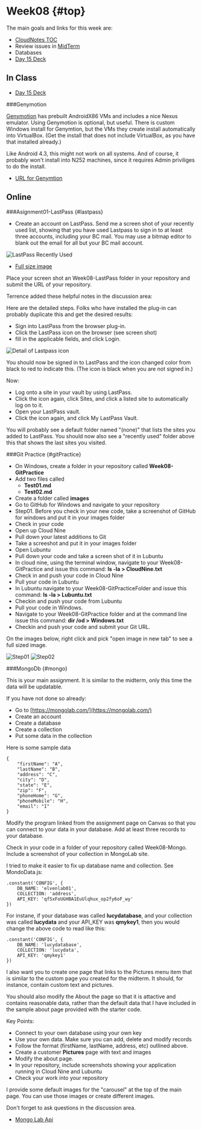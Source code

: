 Week08 {#top}
======

The main goals and links for this week are:

- [CloudNotes TOC](../CloudNotes.html)
- Review issues in [MidTerm](Week07.html#midterm-part-i)
- Databases 
- [Day 15 Deck](http://bit.ly/16ZBljB)

In Class
--------

- [Day 15 Deck](http://bit.ly/16ZBljB)


###Genymotion

[Genymotion](http://www.genymotion.com/) has prebuilt AndroidX86 VMs 
and includes a nice Nexus emulator. Using Genymotion is optional, 
but useful. There is custom Windows install for Genymtion, but the 
VMs they create install automatically into VirtualBox. (Get the install
that does not include VirtualBox, as you have that installed already.)

Like Android 4.3, this might not work on all systems. And of course,
it probably won't install into N252 machines, since it requires 
Admin priviliges to do the install.

- [URL for Genymtion](http://www.genymotion.com/)


Online
------

###Asignment01-LastPass {#lastpass}

- Create an account on LastPass. Send me a screen shot of your 
recently used list, showing that you have used Lastpass to sign
in to at least three accounts, including your BC mail. You may 
use a bitmap editor to blank out the email for all but your BC
mail account.

![LastPass Recently Used](../Images/LastPass01.png)

- [Full size image](../Images/LastPass01.png)

Place your screen shot an Week08-LastPass folder in your repository
and submit the URL of your repository.

Terrence added these helpful notes in the discussion area:

Here are the detailed steps. Folks who have installed the plug-in can 
probably duplicate this and get the desired results:

- Sign into LastPass from the browser plug-in. 
- Click the LastPass icon on the browser (see screen shot)
- fill in the applicable fields, and click Login. 

![Detail of Lastpass icon](../Images/LastPass02.png)

You should now be signed in to LastPass and the icon changed color 
from black to red to indicate this. (The icon is black when you are 
not signed in.)

Now: 

- Log onto a site in your vault by using LastPass. 
- Click the icon again, click Sites, and click a listed site to automatically log on to it.
- Open your LastPass vault. 
- Click the icon again, and click My LastPass Vault. 

You will probably see a default folder named "(none)" that lists the 
sites you added to LastPass. You should now also see a "recently 
used" folder above this that shows the last sites you visited.

###Git Practice {#gitPractice}

- On Windows, create a folder in your repository called **Week08-GitPractice**
- Add two files called
	- **Test01.md**
	- **Test02.md**
- Create a folder called **images**
- Go to GitHub for Windows and navigate to your repository
- Step01. Before you check in your new code, take a screenshot of 
GitHub for windows and put it in your images folder
- Check in your code
- Open up Cloud Nine
- Pull down your latest additions to Git
- Take a screeshot and put it in your images folder
- Open Lubuntu
- Pull down your code and take a screen shot of it in Lubuntu
- In cloud nine, using the terminal window, navigate to your 
Week08-GitPractice and issue this command: **ls -la > CloudNine.txt**
- Check in and push your code in Cloud Nine
- Pull your code in Lubuntu
- In Lubuntu navigate to your Week08-GitPracticeFolder and issue this
command: **ls -la > Lubuntu.txt**
- Checkin and push your code from Lubuntu
- Pull your code in Windows.
- Navigate to your Week08-GitPractice folder and at the command
line issue this command: **dir /od > Windows.txt**
- Checkin and push your code and submit your Git URL.

On the images below, right click and pick "open image in new tab" to see
a full sized image.

![Step01](../Images/GitPractice01.png)
![Step02](../Images/GitPractice02.png)

###MongoDb {#mongo}

This is your main assignment. It is similar to the midterm, only
this time the data will be updatable. 

If you have not done so already:

- Go to [https://mongolab.com/](https://mongolab.com/)
- Create an account
- Create a database
- Create a collection
- Put some data in the collection

Here is some sample data

```
{
    "firstName": "A",
    "lastName": "B",
    "address": "C",
    "city": "D",
    "state": "E",
    "zip": "F",
    "phoneHome": "G",
    "phoneMobile": "H",
    "email": "I"
}
```

Modify the program linked from the assignment page on Canvas so
that you can connect to your data in your database. Add at least
three records to your database. 

Check in your code in a folder of your repository called Week08-Mongo.
Include a screenshot of your collection in MongoLab site.

I tried to make it easier to fix up database name and collection. See
MondoData.js:

```
.constant('CONFIG', {
    DB_NAME: 'elvenlab01',
    COLLECTION: 'address',
    API_KEY: 'qfSxFoUGHBA1EuUlqhux_op2fy6oF_wy'
})
```

For instane, if your database was called **lucydatabase**, and your
collection was called **lucydata** and your API_KEY was **qmykey1**, then you
would change the above code to read like this:

```
.constant('CONFIG', {
    DB_NAME: 'lucydatabase',
    COLLECTION: 'lucydata',
    API_KEY: 'qmykey1'
})
```

I also want you to create one page that links to the Pictures menu
item that is similar to the custom page you created for the midterm.
It should, for instance, contain custom text and pictures. 

You should also modify the About the page so that it is attactive
and contains reasonable data, rather than the default data that I
have included in the sample about page provided with the starter
code.

Key Points:

- Connect to your own database using your own key
- Use your own data. Make sure you can add, delete and modify records
- Follow the format (firstName, lastName, address, etc) outlined
above.
- Create a customer **Pictures** page with text and images
- Modify the about page.
- In your repository, include screenshots showing your application 
running in Cloud Nine and Lubuntu
- Check your work into your repository

I provide some default images for the "carousel" at the top of the
main page. You can use those images or create different images.

Don't forget to ask questions in the discussion area.

- [Mongo Lab Api](https://support.mongolab.com/entries/20433053-Is-there-a-REST-API-for-MongoDB-)
